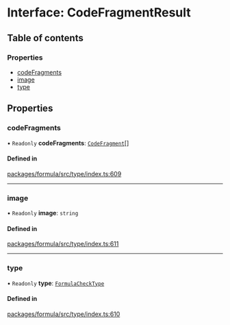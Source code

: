 # Interface: CodeFragmentResult

## Table of contents

### Properties

- [codeFragments](CodeFragmentResult.md#codefragments)
- [image](CodeFragmentResult.md#image)
- [type](CodeFragmentResult.md#type)

## Properties

### <a id="codefragments" name="codefragments"></a> codeFragments

• `Readonly` **codeFragments**: [`CodeFragment`](../README.md#codefragment)[]

#### Defined in

[packages/formula/src/type/index.ts:609](https://github.com/mashpod/mashcard/blob/main/packages/formula/src/type/index.ts#L609)

---

### <a id="image" name="image"></a> image

• `Readonly` **image**: `string`

#### Defined in

[packages/formula/src/type/index.ts:611](https://github.com/mashpod/mashcard/blob/main/packages/formula/src/type/index.ts#L611)

---

### <a id="type" name="type"></a> type

• `Readonly` **type**: [`FormulaCheckType`](../README.md#formulachecktype)

#### Defined in

[packages/formula/src/type/index.ts:610](https://github.com/mashpod/mashcard/blob/main/packages/formula/src/type/index.ts#L610)
